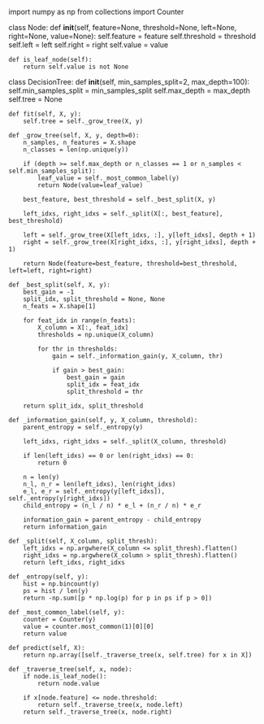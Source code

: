 import numpy as np
from collections import Counter

class Node:
    def __init__(self, feature=None, threshold=None, left=None, right=None, value=None):
        self.feature = feature
        self.threshold = threshold
        self.left = left
        self.right = right
        self.value = value

    def is_leaf_node(self):
        return self.value is not None

class DecisionTree:
    def __init__(self, min_samples_split=2, max_depth=100):
        self.min_samples_split = min_samples_split
        self.max_depth = max_depth
        self.tree = None

    def fit(self, X, y):
        self.tree = self._grow_tree(X, y)

    def _grow_tree(self, X, y, depth=0):
        n_samples, n_features = X.shape
        n_classes = len(np.unique(y))

        if (depth >= self.max_depth or n_classes == 1 or n_samples < self.min_samples_split):
            leaf_value = self._most_common_label(y)
            return Node(value=leaf_value)

        best_feature, best_threshold = self._best_split(X, y)

        left_idxs, right_idxs = self._split(X[:, best_feature], best_threshold)

        left = self._grow_tree(X[left_idxs, :], y[left_idxs], depth + 1)
        right = self._grow_tree(X[right_idxs, :], y[right_idxs], depth + 1)

        return Node(feature=best_feature, threshold=best_threshold, left=left, right=right)

    def _best_split(self, X, y):
        best_gain = -1
        split_idx, split_threshold = None, None
        n_feats = X.shape[1]

        for feat_idx in range(n_feats):
            X_column = X[:, feat_idx]
            thresholds = np.unique(X_column)

            for thr in thresholds:
                gain = self._information_gain(y, X_column, thr)

                if gain > best_gain:
                    best_gain = gain
                    split_idx = feat_idx
                    split_threshold = thr

        return split_idx, split_threshold

    def _information_gain(self, y, X_column, threshold):
        parent_entropy = self._entropy(y)

        left_idxs, right_idxs = self._split(X_column, threshold)

        if len(left_idxs) == 0 or len(right_idxs) == 0:
            return 0

        n = len(y)
        n_l, n_r = len(left_idxs), len(right_idxs)
        e_l, e_r = self._entropy(y[left_idxs]), self._entropy(y[right_idxs])
        child_entropy = (n_l / n) * e_l + (n_r / n) * e_r

        information_gain = parent_entropy - child_entropy
        return information_gain

    def _split(self, X_column, split_thresh):
        left_idxs = np.argwhere(X_column <= split_thresh).flatten()
        right_idxs = np.argwhere(X_column > split_thresh).flatten()
        return left_idxs, right_idxs

    def _entropy(self, y):
        hist = np.bincount(y)
        ps = hist / len(y)
        return -np.sum([p * np.log(p) for p in ps if p > 0])

    def _most_common_label(self, y):
        counter = Counter(y)
        value = counter.most_common(1)[0][0]
        return value

    def predict(self, X):
        return np.array([self._traverse_tree(x, self.tree) for x in X])

    def _traverse_tree(self, x, node):
        if node.is_leaf_node():
            return node.value

        if x[node.feature] <= node.threshold:
            return self._traverse_tree(x, node.left)
        return self._traverse_tree(x, node.right)

